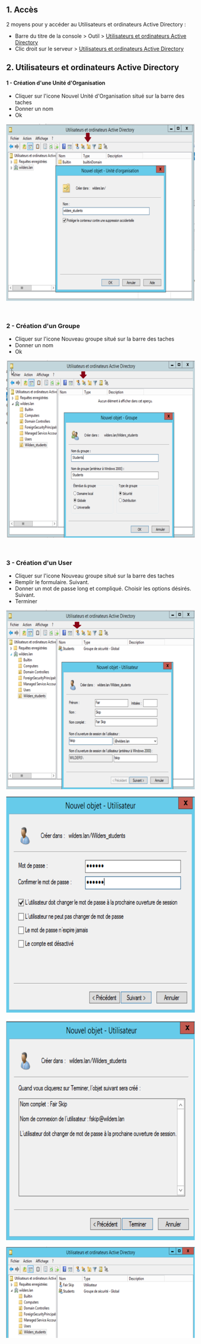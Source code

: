 ## 1.  Accès
  
2 moyens pour y accéder au Utilisateurs et ordinateurs Active Directory  : 

- Barre du titre de la console > Outil > [Utilisateurs et ordinateurs Active Directory](https://github.com/Fairskip/Organizational_Unit/blob/main/Users%20%26%20Hosts%20AD%201.png) 
- Clic droit sur le serveur > [Utilisateurs et ordinateurs Active Directory](https://github.com/Fairskip/Organizational_Unit/blob/main/Users%20%26%20Hosts%20AD%202.png) 

  
## 2. Utilisateurs et ordinateurs Active Directory 

#### 1 - Création d'une Unité d'Organisation  

- Cliquer sur l'icone Nouvel Unité d'Organisation situé sur la barre des taches
- Donner un nom
- Ok

![OU](https://github.com/Fairskip/Organizational_Unit/blob/main/OU%20wilders_students.png)

<br>

### 2 - Création d'un Groupe  

- Cliquer sur l'icone Nouveau groupe situé sur la barre des taches
- Donner un nom
- Ok

![group](https://github.com/Fairskip/Organizational_Unit/blob/main/Group%20Students.png)

<br>

### 3 - Création d'un User  

- Cliquer sur l'icone Nouveau groupe situé sur la barre des taches
- Remplir le formulaire. Suivant.
- Donner un mot de passe long et compliqué. Choisir les options désirés. Suivant.
- Terminer

![user](https://github.com/Fairskip/Organizational_Unit/blob/main/User%201.png)  

![user](https://github.com/Fairskip/Organizational_Unit/blob/main/User%202_mdp_%40zerty1234.png)  

![user](https://github.com/Fairskip/Organizational_Unit/blob/main/User%203.png)  

![user](https://github.com/Fairskip/Organizational_Unit/blob/main/User%204.png)  

